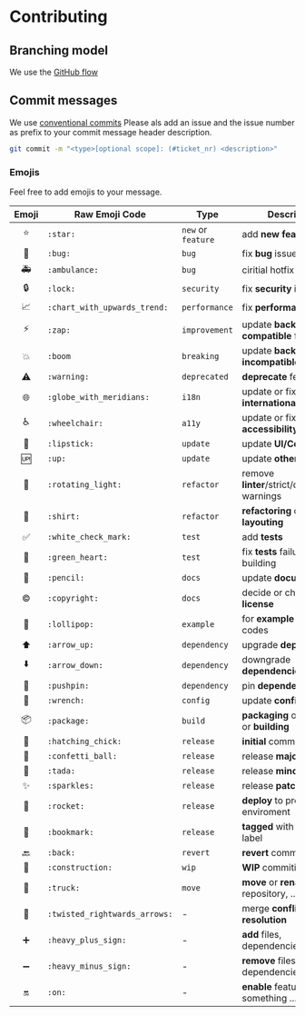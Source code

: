 # Contributing

## Branching model

We use the [GitHub flow](https://guides.github.com/introduction/flow/)

## Commit messages

We use [conventional commits](https://www.conventionalcommits.org/en/v1.0.0/)
Please als add an issue and the issue number as prefix to your commit message header description.

```bash
git commit -m "<type>[optional scope]: (#ticket_nr) <description>"
```

### Emojis

Feel free to add emojis to your message.

| Emoji                      | Raw Emoji Code               | Type               | Description |
|:--------------------------:|------------------------------|--------------------|-------------|
| :star:                     | `:star:`                     | `new` or `feature` | add **new feature** |
| :bug:                      | `:bug:`                      | `bug`              | fix **bug** issue |
| :ambulance:                | `:ambulance:`                | `bug`              | ciritial hotfix **bug** issue |
| :lock:                     | `:lock:`                     | `security`         | fix **security** issue |
| :chart_with_upwards_trend: | `:chart_with_upwards_trend:` | `performance`      | fix **performance** issue |
| :zap:                      | `:zap:`                      | `improvement`      | update **backwards-compatible** feature |
| :boom:                     | `:boom`                      | `breaking`         | update **backwards-incompatible** feature |
| :warning:                  | `:warning:`                  | `deprecated`       | **deprecate** feature |
| :globe_with_meridians:     | `:globe_with_meridians:`     | `i18n`             | update or fix **internationalization** |
| :wheelchair:               | `:wheelchair:`               | `a11y`             | update or fix **accessibility** |
| :lipstick:                 | `:lipstick:`                 | `update`           | update **UI/Cosmetic** |
| :up:                       | `:up:`                       | `update`           | update **other** |
| :rotating_light:           | `:rotating_light:`           | `refactor`         | remove **linter**/strict/deprecation warnings |
| :shirt:                    | `:shirt:`                    | `refactor`         | **refactoring** or code **layouting** |
| :white_check_mark:         | `:white_check_mark:`         | `test`             | add **tests** |
| :green_heart:              | `:green_heart:`              | `test`             | fix **tests** failur or **CI** building |
| :pencil:                   | `:pencil:`                   | `docs`             | update **documentation** |
| :copyright:                | `:copyright:`                | `docs`             | decide or change **license** |
| :lollipop:                 | `:lollipop:`                 | `example`          | for **example** or **demo** codes |
| :arrow_up:                 | `:arrow_up:`                 | `dependency`       | upgrade **dependencies** |
| :arrow_down:               | `:arrow_down:`               | `dependency`       | downgrade **dependencies** |
| :pushpin:                  | `:pushpin:`                  | `dependency`       | pin **dependencies** |
| :wrench:                   | `:wrench:`                   | `config`           | update **configuration** |
| :package:                  | `:package:`                  | `build`            | **packaging** or **bundling** or **building** |
| :hatching_chick:           | `:hatching_chick:`           | `release`          | **initial** commit |
| :confetti_ball:            | `:confetti_ball:`            | `release`          | release **major** version |
| :tada:                     | `:tada:`                     | `release`          | release **minor** version |
| :sparkles:                 | `:sparkles:`                 | `release`          | release **patch** version |
| :rocket:                   | `:rocket:`                   | `release`          | **deploy** to production enviroment |
| :bookmark:                 | `:bookmark:`                 | `release`          | **tagged** with version label |
| :back:                     | `:back:`                     | `revert`           | **revert** commiting |
| :construction:             | `:construction:`             | `wip`              | **WIP** commiting |
| :truck:                    | `:truck:`                    | `move`             | **move** or **rename** files, repository, ... |
| :twisted_rightwards_arrows:| `:twisted_rightwards_arrows:`| -                  | merge **conflict resolution** |
| :heavy_plus_sign:          | `:heavy_plus_sign:`          | -                  | **add** files, dependencies, ... |
| :heavy_minus_sign:         | `:heavy_minus_sign:`         | -                  | **remove** files, dependencies, ... |
| :on:                       | `:on:`                       | -                  | **enable** feature and something ... |
